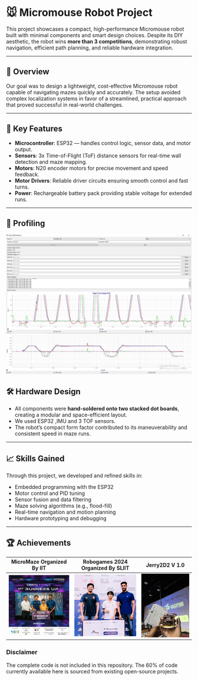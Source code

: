 # 🐭 Micromouse Robot Project

This project showcases a compact, high-performance Micromouse robot built with minimal components and smart design choices. Despite its DIY aesthetic, the robot wins **more than 3 competitions**, demonstrating robust navigation, efficient path planning, and reliable hardware integration.

---

## 🚀 Overview

Our goal was to design a lightweight, cost-effective Micromouse robot capable of navigating mazes quickly and accurately. The setup avoided complex localization systems in favor of a streamlined, practical approach that proved successful in real-world challenges.

---

## 🧠 Key Features

- **Microcontroller**: ESP32 — handles control logic, sensor data, and motor output.
- **Sensors**: 3x Time-of-Flight (ToF) distance sensors for real-time wall detection and maze mapping.
- **Motors**: N20 encoder motors for precise movement and speed feedback.
- **Motor Drivers**: Reliable driver circuits ensuring smooth control and fast turns.
- **Power**: Rechargeable battery pack providing stable voltage for extended runs.

---
## 🧠 Profiling

![Image 1](Assets/1.jpg)
![Image 2](Assets/3.jpg)


## 🛠️ Hardware Design

- All components were **hand-soldered onto two stacked dot boards**, creating a modular and space-efficient layout.
- We used ESP32 ,IMU and 3 TOF sensors.
- The robot’s compact form factor contributed to its maneuverability and consistent speed in maze runs.

---

## 📈 Skills Gained

Through this project, we developed and refined skills in:
- Embedded programming with the ESP32
- Motor control and PID tuning
- Sensor fusion and data filtering
- Maze solving algorithms (e.g., flood-fill)
- Real-time navigation and motion planning
- Hardware prototyping and debugging

---

## 🏆 Achievements





| MicroMaze Organized By IIT| Robogames 2024 Organized By SLIIT |Jerry2D2 V 1.0 |
|------------------------|------------------------|------------------------|
| ![Victory 1](./Assets/micromaze.jpg) | ![Victory 2](./Assets/robogames.jpg) |![Victory 2](./Assets/bot.jpg) |


### Disclaimer
The complete code is not included in this repository. The 60% of code currently available here is sourced from existing open-source projects. 



